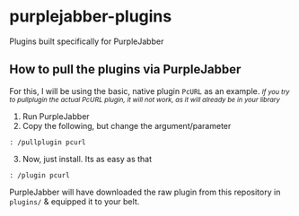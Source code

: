 # purplejabber-plugins
Plugins built specifically for PurpleJabber 

## How to pull the plugins via PurpleJabber
For this, I will be using the basic, native plugin `PcURL` as an example.
<small><i>
If you try to pullplugin the actual PcURL plugin, it will not work, as it will already be in your library
</i></small>
1. Run PurpleJabber
2. Copy the following, but change the argument/parameter
```
: /pullplugin pcurl
```
3. Now, just install. Its as easy as that
```
: /plugin pcurl
```
PurpleJabber will have downloaded the raw plugin from this repository in `plugins/` & equipped it to your belt.
